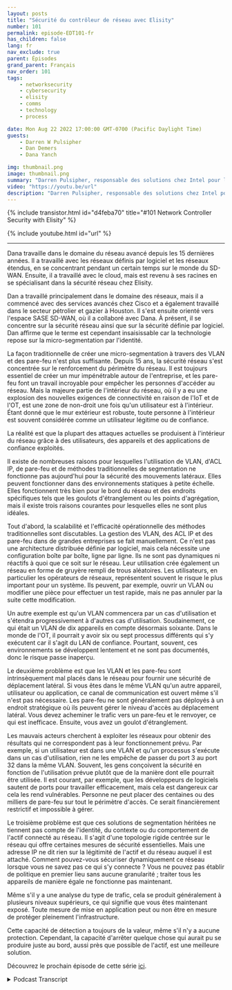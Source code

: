 ```yaml
---
layout: posts
title: "Sécurité du contrôleur de réseau avec Elisity"
number: 101
permalink: episode-EDT101-fr
has_children: false
lang: fr
nav_exclude: true
parent: Épisodes
grand_parent: Français
nav_order: 101
tags:
    - networksecurity
    - cybersecurity
    - elisity
    - comms
    - technology
    - process

date: Mon Aug 22 2022 17:00:00 GMT-0700 (Pacific Daylight Time)
guests:
    - Darren W Pulsipher
    - Dan Demers
    - Dana Yanch

img: thumbnail.png
image: thumbnail.png
summary: "Darren Pulsipher, responsable des solutions chez Intel pour le secteur public, interviewe les experts en sécurité réseau Dana Yanch et Dan Demers d'Elisity sur les techniques de sécurité du contrôleur réseau et les architectures de confiance zéro."
video: "https://youtu.be/url"
description: "Darren Pulsipher, responsable des solutions chez Intel pour le secteur public, interviewe les experts en sécurité réseau Dana Yanch et Dan Demers d'Elisity sur les techniques de sécurité du contrôleur réseau et les architectures de confiance zéro."
---
```


<div>
{% include transistor.html id="d4feba70" title="#101 Network Controller Security with Elisity" %}

{% include youtube.html id="url" %}
</div>

---

Dana travaille dans le domaine du réseau avancé depuis les 15 dernières années. Il a travaillé avec les réseaux définis par logiciel et les réseaux étendus, en se concentrant pendant un certain temps sur le monde du SD-WAN. Ensuite, il a travaillé avec le cloud, mais est revenu à ses racines en se spécialisant dans la sécurité réseau chez Elisity.

Dan a travaillé principalement dans le domaine des réseaux, mais il a commencé avec des services avancés chez Cisco et a également travaillé dans le secteur pétrolier et gazier à Houston. Il s'est ensuite orienté vers l'espace SASE SD-WAN, où il a collaboré avec Dana. À présent, il se concentre sur la sécurité réseau ainsi que sur la sécurité définie par logiciel. Dan affirme que le terme est cependant insaisissable car la technologie repose sur la micro-segmentation par l'identité.

La façon traditionnelle de créer une micro-segmentation à travers des VLAN et des pare-feu n'est plus suffisante. Depuis 15 ans, la sécurité réseau s'est concentrée sur le renforcement du périmètre du réseau. Il est toujours essentiel de créer un mur impénétrable autour de l'entreprise, et les pare-feu font un travail incroyable pour empêcher les personnes d'accéder au réseau. Mais la majeure partie de l'intérieur du réseau, où il y a eu une explosion des nouvelles exigences de connectivité en raison de l'IoT et de l'OT, est une zone de non-droit une fois qu'un utilisateur est à l'intérieur. Étant donné que le mur extérieur est robuste, toute personne à l'intérieur est souvent considérée comme un utilisateur légitime ou de confiance.

La réalité est que la plupart des attaques actuelles se produisent à l'intérieur du réseau grâce à des utilisateurs, des appareils et des applications de confiance exploités.

Il existe de nombreuses raisons pour lesquelles l'utilisation de VLAN, d'ACL IP, de pare-feu et de méthodes traditionnelles de segmentation ne fonctionne pas aujourd'hui pour la sécurité des mouvements latéraux. Elles peuvent fonctionner dans des environnements statiques à petite échelle. Elles fonctionnent très bien pour le bord du réseau et des endroits spécifiques tels que les goulots d'étranglement ou les points d'agrégation, mais il existe trois raisons courantes pour lesquelles elles ne sont plus idéales.

Tout d'abord, la scalabilité et l'efficacité opérationnelle des méthodes traditionnelles sont discutables. La gestion des VLAN, des ACL IP et des pare-feu dans de grandes entreprises se fait manuellement. Ce n'est pas une architecture distribuée définie par logiciel, mais cela nécessite une configuration boîte par boîte, ligne par ligne. Ils ne sont pas dynamiques ni réactifs à quoi que ce soit sur le réseau. Leur utilisation crée également un réseau en forme de gruyère rempli de trous aléatoires. Les utilisateurs, en particulier les opérateurs de réseaux, représentent souvent le risque le plus important pour un système. Ils peuvent, par exemple, ouvrir un VLAN ou modifier une pièce pour effectuer un test rapide, mais ne pas annuler par la suite cette modification.

Un autre exemple est qu'un VLAN commencera par un cas d'utilisation et s'étendra progressivement à d'autres cas d'utilisation. Soudainement, ce qui était un VLAN de dix appareils en compte désormais soixante. Dans le monde de l'OT, il pourrait y avoir six ou sept processus différents qui s'y exécutent car il s'agit du LAN de confiance. Pourtant, souvent, ces environnements se développent lentement et ne sont pas documentés, donc le risque passe inaperçu.

Le deuxième problème est que les VLAN et les pare-feu sont intrinsèquement mal placés dans le réseau pour fournir une sécurité de déplacement latéral. Si vous êtes dans le même VLAN qu'un autre appareil, utilisateur ou application, ce canal de communication est ouvert même s'il n'est pas nécessaire. Les pare-feu ne sont généralement pas déployés à un endroit stratégique où ils peuvent gérer le niveau d'accès au déplacement latéral. Vous devez acheminer le trafic vers un pare-feu et le renvoyer, ce qui est inefficace. Ensuite, vous avez un goulot d'étranglement.

Les mauvais acteurs cherchent à exploiter les réseaux pour obtenir des résultats qui ne correspondent pas à leur fonctionnement prévu. Par exemple, si un utilisateur est dans une VLAN et qu'un processus s'exécute dans un cas d'utilisation, rien ne les empêche de passer du port 3 au port 32 dans la même VLAN. Souvent, les gens conçoivent la sécurité en fonction de l'utilisation prévue plutôt que de la manière dont elle pourrait être utilisée. Il est courant, par exemple, que les développeurs de logiciels sautent de ports pour travailler efficacement, mais cela est dangereux car cela les rend vulnérables. Personne ne peut placer des centaines ou des milliers de pare-feu sur tout le périmètre d'accès. Ce serait financièrement restrictif et impossible à gérer.

Le troisième problème est que ces solutions de segmentation héritées ne tiennent pas compte de l'identité, du contexte ou du comportement de l'actif connecté au réseau. Il s'agit d'une topologie rigide centrée sur le réseau qui offre certaines mesures de sécurité essentielles. Mais une adresse IP ne dit rien sur la légitimité de l'actif et du réseau auquel il est attaché. Comment pouvez-vous sécuriser dynamiquement ce réseau lorsque vous ne savez pas ce qui s'y connecte ? Vous ne pouvez pas établir de politique en premier lieu sans aucune granularité ; traiter tous les appareils de manière égale ne fonctionne pas maintenant.

Même s'il y a une analyse du type de trafic, cela se produit généralement à plusieurs niveaux supérieurs, ce qui signifie que vous êtes maintenant exposé. Toute mesure de mise en application peut ou non être en mesure de protéger pleinement l'infrastructure.

Cette capacité de détection a toujours de la valeur, même s'il n'y a aucune protection. Cependant, la capacité d'arrêter quelque chose qui aurait pu se produire juste au bord, aussi près que possible de l'actif, est une meilleure solution.

Découvrez le prochain épisode de cette série [ici](episode-EDT101).



<details>
<summary> Podcast Transcript </summary>

<p></p>

</details>
